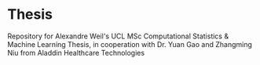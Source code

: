 # Thesis
Repository for Alexandre Weil's UCL MSc Computational Statistics & Machine Learning Thesis, in cooperation with Dr. Yuan Gao and Zhangming Niu from Aladdin Healthcare Technologies
